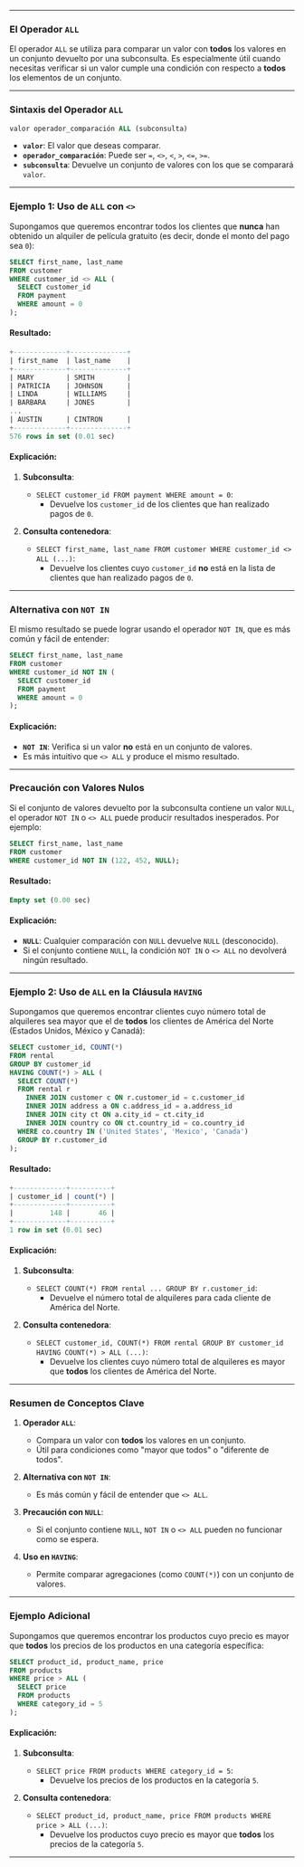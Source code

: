 
---

### **El Operador `ALL`**

El operador `ALL` se utiliza para comparar un valor con **todos** los valores en un conjunto devuelto por una subconsulta. Es especialmente útil cuando necesitas verificar si un valor cumple una condición con respecto a **todos** los elementos de un conjunto.

---

### **Sintaxis del Operador `ALL`**

```sql
valor operador_comparación ALL (subconsulta)
```

- **`valor`**: El valor que deseas comparar.
- **`operador_comparación`**: Puede ser `=`, `<>`, `<`, `>`, `<=`, `>=`.
- **`subconsulta`**: Devuelve un conjunto de valores con los que se comparará `valor`.

---

### **Ejemplo 1: Uso de `ALL` con `<>`**

Supongamos que queremos encontrar todos los clientes que **nunca** han obtenido un alquiler de película gratuito (es decir, donde el monto del pago sea `0`):

```sql
SELECT first_name, last_name
FROM customer
WHERE customer_id <> ALL (
  SELECT customer_id
  FROM payment
  WHERE amount = 0
);
```

#### **Resultado:**
```sql
+-------------+--------------+
| first_name  | last_name    |
+-------------+--------------+
| MARY        | SMITH        |
| PATRICIA    | JOHNSON      |
| LINDA       | WILLIAMS     |
| BARBARA     | JONES        |
...
| AUSTIN      | CINTRON      |
+-------------+--------------+
576 rows in set (0.01 sec)
```

#### **Explicación:**
1. **Subconsulta**:
    - `SELECT customer_id FROM payment WHERE amount = 0`:
        - Devuelve los `customer_id` de los clientes que han realizado pagos de `0`.

2. **Consulta contenedora**:
    - `SELECT first_name, last_name FROM customer WHERE customer_id <> ALL (...)`:
        - Devuelve los clientes cuyo `customer_id` **no** está en la lista de clientes que han realizado pagos de `0`.

---

### **Alternativa con `NOT IN`**

El mismo resultado se puede lograr usando el operador `NOT IN`, que es más común y fácil de entender:

```sql
SELECT first_name, last_name
FROM customer
WHERE customer_id NOT IN (
  SELECT customer_id
  FROM payment
  WHERE amount = 0
);
```

#### **Explicación:**
- **`NOT IN`**: Verifica si un valor **no** está en un conjunto de valores.
- Es más intuitivo que `<> ALL` y produce el mismo resultado.

---

### **Precaución con Valores Nulos**

Si el conjunto de valores devuelto por la subconsulta contiene un valor `NULL`, el operador `NOT IN` o `<> ALL` puede producir resultados inesperados. Por ejemplo:

```sql
SELECT first_name, last_name
FROM customer
WHERE customer_id NOT IN (122, 452, NULL);
```

#### **Resultado:**
```sql
Empty set (0.00 sec)
```

#### **Explicación:**
- **`NULL`**: Cualquier comparación con `NULL` devuelve `NULL` (desconocido).
- Si el conjunto contiene `NULL`, la condición `NOT IN` o `<> ALL` no devolverá ningún resultado.

---

### **Ejemplo 2: Uso de `ALL` en la Cláusula `HAVING`**

Supongamos que queremos encontrar clientes cuyo número total de alquileres sea mayor que el de **todos** los clientes de América del Norte (Estados Unidos, México y Canadá):

```sql
SELECT customer_id, COUNT(*)
FROM rental
GROUP BY customer_id
HAVING COUNT(*) > ALL (
  SELECT COUNT(*)
  FROM rental r
    INNER JOIN customer c ON r.customer_id = c.customer_id
    INNER JOIN address a ON c.address_id = a.address_id
    INNER JOIN city ct ON a.city_id = ct.city_id
    INNER JOIN country co ON ct.country_id = co.country_id
  WHERE co.country IN ('United States', 'Mexico', 'Canada')
  GROUP BY r.customer_id
);
```

#### **Resultado:**
```sql
+-------------+----------+
| customer_id | count(*) |
+-------------+----------+
|         148 |       46 |
+-------------+----------+
1 row in set (0.01 sec)
```

#### **Explicación:**
1. **Subconsulta**:
    - `SELECT COUNT(*) FROM rental ... GROUP BY r.customer_id`:
        - Devuelve el número total de alquileres para cada cliente de América del Norte.

2. **Consulta contenedora**:
    - `SELECT customer_id, COUNT(*) FROM rental GROUP BY customer_id HAVING COUNT(*) > ALL (...)`:
        - Devuelve los clientes cuyo número total de alquileres es mayor que **todos** los clientes de América del Norte.

---

### **Resumen de Conceptos Clave**

1. **Operador `ALL`**:
    - Compara un valor con **todos** los valores en un conjunto.
    - Útil para condiciones como "mayor que todos" o "diferente de todos".

2. **Alternativa con `NOT IN`**:
    - Es más común y fácil de entender que `<> ALL`.

3. **Precaución con `NULL`**:
    - Si el conjunto contiene `NULL`, `NOT IN` o `<> ALL` pueden no funcionar como se espera.

4. **Uso en `HAVING`**:
    - Permite comparar agregaciones (como `COUNT(*)`) con un conjunto de valores.

---

### **Ejemplo Adicional**

Supongamos que queremos encontrar los productos cuyo precio es mayor que **todos** los precios de los productos en una categoría específica:

```sql
SELECT product_id, product_name, price
FROM products
WHERE price > ALL (
  SELECT price
  FROM products
  WHERE category_id = 5
);
```

#### **Explicación:**
1. **Subconsulta**:
    - `SELECT price FROM products WHERE category_id = 5`:
        - Devuelve los precios de los productos en la categoría `5`.

2. **Consulta contenedora**:
    - `SELECT product_id, product_name, price FROM products WHERE price > ALL (...)`:
        - Devuelve los productos cuyo precio es mayor que **todos** los precios de la categoría `5`.

---

